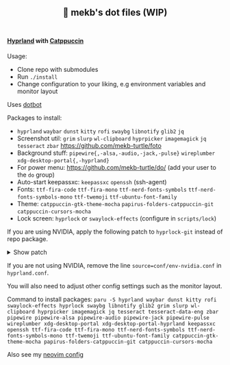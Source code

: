 <h2 align="center">
🚀 mekb's dot files (WIP)<br/><br/>
</h2>

#### [Hyprland](https://hyprland.org/) with [Catppuccin](https://github.com/catppuccin)

Usage:
- Clone repo with submodules
- Run `./install`
- Change configuration to your liking, e.g environment variables and monitor layout

Uses [dotbot](https://github.com/anishathalye/dotbot)

Packages to install:

- `hyprland` `waybar` `dunst` `kitty` `rofi` `swaybg` `libnotify` `glib2` `jq`
- Screenshot util: `grim` `slurp` `wl-clipboard` `hyprpicker` `imagemagick` `jq` `tesseract` `zbar` https://github.com/mekb-turtle/foto
- Background stuff: `pipewire{,-alsa,-audio,-jack,-pulse}` `wireplumber` `xdg-desktop-portal{,-hyprland}`
- For power menu: https://github.com/mekb-turtle/do/ (add your user to the `do` group)
- Auto-start keepassxc: `keepassxc` `openssh` (ssh-agent)
- Fonts: `ttf-fira-code` `ttf-fira-mono` `ttf-nerd-fonts-symbols` `ttf-nerd-fonts-symbols-mono` `ttf-twemoji` `ttf-ubuntu-font-family`
- Theme: `catppuccin-gtk-theme-mocha` `papirus-folders-catppuccin-git` `catppuccin-cursors-mocha`
- Lock screen: `hyprlock` or `swaylock-effects` (configure in `scripts/lock`)

If you are using NVIDIA, apply the following patch to `hyprlock-git` instead of repo package.<details><summary>Show patch</summary>
```shell
prepare() {
    cd "${srcdir}/${_pkgname}"
    sed -i -e "s/5000/16/g" src/core/hyprlock.cpp
}
```
</details>

If you are not using NVIDIA, remove the line `source=conf/env-nvidia.conf` in `hyprland.conf`.

You will also need to adjust other config settings such as the monitor layout.

Command to install packages: `paru -S hyprland waybar dunst kitty rofi swaylock-effects hyprlock swaybg libnotify glib2 grim slurp wl-clipboard hyprpicker imagemagick jq tesseract tesseract-data-eng zbar pipewire pipewire-alsa pipewire-audio pipewire-jack pipewire-pulse wireplumber xdg-desktop-portal xdg-desktop-portal-hyprland keepassxc openssh ttf-fira-code ttf-fira-mono ttf-nerd-fonts-symbols ttf-nerd-fonts-symbols-mono ttf-twemoji ttf-ubuntu-font-family catppuccin-gtk-theme-mocha papirus-folders-catppuccin-git catppuccin-cursors-mocha`

Also see my [neovim config](https://github.com/mekb-turtle/nvim)
